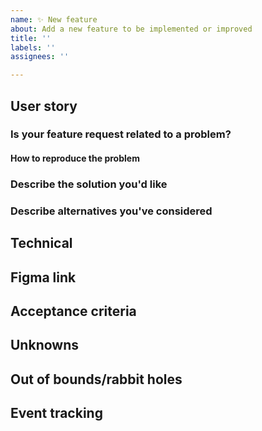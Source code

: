 ```yaml
---
name: ✨ New feature
about: Add a new feature to be implemented or improved
title: ''
labels: ''
assignees: ''

---
```

<!-- Please, remove any section that is not applicable to this request. -->
## User story
<!--
  Describe the new feature, as a sorry from a customer/merchant perspective.
  Things that may help with implementation:
   - context
   - rationale
   - screenshots
   - examples
-->

### Is your feature request related to a problem? 
<!-- Clearly and concisely describe of what the problem is and how it impacts the site/store. -->

#### How to reproduce the problem
<!-- Include steps for how to reproduce or see the problem in context. -->

### Describe the solution you'd like 
<!-- A clear and concise description of what you want to happen. -->

### Describe alternatives you've considered 
<!-- Outline any alternative solutions or workarounds that might help with this problem. -->

## Technical
<!--
  Are there any technical requirements or details that need to be taken into account?
-->

## Figma link
<!--
 The link to designs in Figma, if the feature has a UI there.
-->

## Acceptance criteria
<!--
* [ ] Specific requirements that need to be met before accepting the implementation.
-->

## Unknowns
<!--
  Areas or questions that still need to be clarified.
-->

## Out of bounds/rabbit holes
<!--
- List of potential rabbit holes
-->

## Event tracking
<!--
- `event_name` - When the event should be recorded, what are its parameters?
-->
